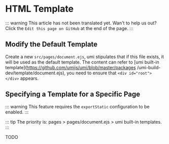 # HTML Template

::: warning
This article has not been translated yet. Wan't to help us out? Click the `Edit this page on GitHub` at the end of the page.
:::

## Modify the Default Template

Create a new `src/pages/document.ejs`, umi stipulates that if this file exists, it will be used as the default template. The content can refer to [umi built-in template](https://github.com/umijs/umi/blob/master/packages /umi-build-dev/template/document.ejs), you need to ensure that `<div id="root"></div>` appears.

## Specifying a Template for a Specific Page

::: warning
This feature requires the `exportStatic` configuration to be enabled.
:::

::: tip
The priority is: pages > pages/document.ejs > umi built-in templates.
:::

TODO
